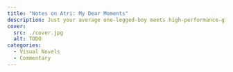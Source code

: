 ```yaml
---
title: "Notes on Atri: My Dear Moments"
description: Just your average one-legged-boy meets high-performance-girl story.
cover:
  src: ./cover.jpg
  alt: TODO
categories:
  - Visual Novels
  - Commentary
---
```


